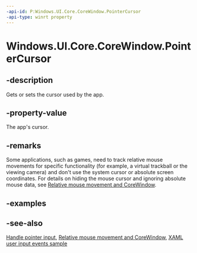 ```yaml
---
-api-id: P:Windows.UI.Core.CoreWindow.PointerCursor
-api-type: winrt property
---
```


<!-- Property syntax
public Windows.UI.Core.CoreCursor PointerCursor { get;  set; }
-->

# Windows.UI.Core.CoreWindow.PointerCursor

## -description

Gets or sets the cursor used by the app.

## -property-value

The app's cursor.

## -remarks

Some applications, such as games, need to track relative mouse movements for specific functionality (for example, a virtual trackball or the viewing camera) and don't use the system cursor or absolute screen coordinates. For details on hiding the mouse cursor and ignoring absolute mouse data, see [Relative mouse movement and CoreWindow](https://docs.microsoft.com/en-us/windows/uwp/gaming/relative-mouse-movement).

## -examples

## -see-also

[Handle pointer input](https://docs.microsoft.com/windows/uwp/design/input/handle-pointer-input), [Relative mouse movement and CoreWindow](/windows/uwp/gaming/relative-mouse-movement), [XAML user input events sample](https://github.com/microsoftarchive/msdn-code-gallery-microsoft/tree/master/Official%20Windows%20Platform%20Sample/Input%20XAML%20user%20input%20events%20sample)
